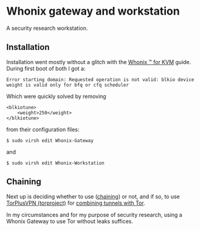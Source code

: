 # Whonix gateway and workstation

A security research workstation.

## Installation

Installation went mostly without a glitch with the [Whonix ™ for KVM](https://www.whonix.org/wiki/KVM) guide. During first boot of both I got a:

    Error starting domain: Requested operation is not valid: blkio device weight is valid only for bfq or cfq scheduler

Which were quickly solved by removing

    <blkiotune>
        <weight>250</weight>
    </blkiotune>

from their configuration files:

    $ sudo virsh edit Whonix-Gateway

and 

    $ sudo virsh edit Whonix-Workstation
    
## Chaining

Next up is deciding whether to use ([chaining](../data/../../data/traffic/Chaining.md)) or not, and if so, to use [TorPlusVPN (torproject)](https://gitlab.torproject.org/legacy/trac/-/wikis/doc/TorPlusVPN) for [combining tunnels with Tor](https://www.whonix.org/wiki/Tunnels/Introduction). 

In my circumstances and for my purpose of security research, using a Whonix Gateway to use Tor without leaks suffices.
